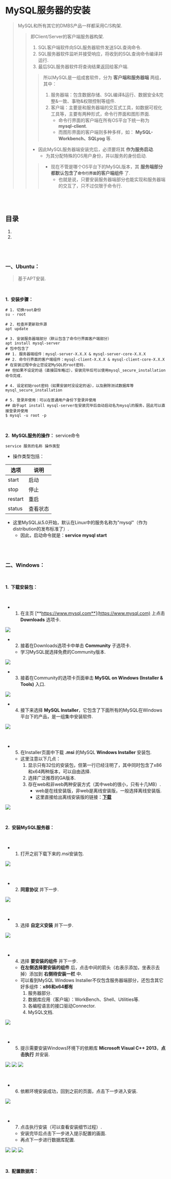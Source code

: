 # MySQL服务器的安装
> MySQL和所有其它的DMBS产品一样都采用C/S构架.
>
>> 即Client/Server的客户端服务器构架.
>>
>> 1. SQL客户端软件向SQL服务器软件发送SQL查询命令.
>> 2. SQL服务器软件监听并接受响应，将收到的SQL查询命令编译并运行.
>> 3. 最后SQL服务器软件将查询结果返回给客户端.
>>
>>> 所以MySQL是一组成套软件，分为 **客户端和服务器端** 两组，其中：
>>>
>>> 1. 服务器端：包含数据存储、SQL编译&运行、数据安全&完整&一致、事物&权限控制等组件.
>>> 2. 客户端：主要是和服务器端的交互式工具，如数据可视化工具等，主要有两种形式，命令行界面和图形界面.
>>>    - 命令行界面的客户端在所有OS平台下统一称为 **mysql-client**.
>>>    - 而图形界面的客户端则多种多样，如： **MySQL-Workbench、SQLyog** 等.
>>>
>> - 因此MySQL服务器端安装完后，必须要将其 **作为服务启动**.
>>    - 为其分配特殊的OS用户身份，并以服务的身份启动.
>>
>>>
>>> - 现在不管是哪个OS平台下的MySQL版本，其 **服务端部分都默认包含了`命令行界面`的客户端组件** 了.
>>>   - 也就是说，只要安装服务器端部分也能实现和服务器端的交互了，只不过仅限于命令行.

<br><br>

## 目录

1. []()
2. []()

<br><br>

### 一、Ubuntu：
> 基于APT安装.

<br>

**1.&nbsp; 安装步骤：**

```Shell
# 1. 切换root身份
su - root

# 2. 检查并更新软件源
apt update

# 3. 安装服务器端部分（默认包含了命令行界面客户端部分）
apt install mysql-server
# 包中包含了
## 1. 服务器端组件：mysql-server-X.X.X & mysql-server-core-X.X.X
## 2. 命令行界面的客户端组件：mysql-client-X.X.X & mysql-client-core-X.X.X
# 在安装过程中会让您设定MySQL的root密码.
## 但如果不设定的话（直接回车略过），安装完毕后可以使用mysql_secure_installation命令完成.

# 4. 设定初始root密码（如果安装时没设定的话），以及删除测试数据库等
mysql_secure_installation

# 5. 登录并使用：可以在普通用户身份下登录并使用
## 由于apt install mysql-server在安装完毕后自动启动名为mysql的服务，因此可以直接登录并使用
$ mysql -u root -p
```

<br>

**2.&nbsp; MySQL服务的操作：** service命令

```Shell
service 服务的名称 操作类型
```

- 操作类型包括：

| 选项 | 说明 |
| --- | --- |
| start | 启动 |
| stop | 停止 |
| restart | 重启 |
| status | 查看状态 |

- 这里MySQL从5.0开始，默认在Linux中的服务名称为"mysql"（作为distribution的发布标准了）.
   - 因此，启动命令就是：**service mysql start**

<br><br>

### 二、Windows：

<br>

**1.&nbsp; 下载安装包：**

<br>

- 1. 在主页 [**https://www.mysql.com**](https://www.mysql.com) 上点击 **Downloads** 选项卡.

![](assets/index-downloads.png)

- 2. 接着在Downloads选项卡中单击 **Community** 子选项卡.
   - 学习MySQL就选择免费的Community版本.

![](assets/downloads-community.png)

- 3. 接着在Community的选项卡页面单击 **MySQL on Windows (Installer & Tools)** 入口.

![](assets/community-windows.png)

- 4. 接下来选择 **MySQL Installer**，它包含了下面所有的MySQL在Windows平台下的产品，是一组集中安装软件.

![](assets/windows-installer.png)

<br>

- 5. 在Installer页面中下载 **.msi** 的MySQL **Windows Installer** 安装包.
   - 这里注意以下几点：
      1. 显示只有32位的安装包，但第一行已经注明了，其中同时包含了x86和x64两种版本，可以自由选择.
      2. 选择广泛推荐的GA版本.
      3. 存在web和非web两种安装方式（其中web的很小，只有十几MB）.
         - web是在线安装版，非web是离线安装版，一般选择离线安装版.
         - 这里直接给出离线安装版的链接：[**下载**](https://dev.mysql.com/downloads/file/?id=470091)

![](assets/installer-msi.png)

<br>

**2.&nbsp; 安装MySQL服务器：**

<br>

- 1. 打开之前下载下来的.msi安装包.

![](assets/ins-open.png)

<br>

- 2. **同意协议** 并下一步.

![](assets/ins-agree.png)

<br>

- 3. 选择 **自定义安装** 并下一步.

![](assets/ins-custom.png)

<br>

- 4. 选择 **要安装的组件** 并下一步.
   - **在左侧选择要安装的组件** 后，点击中间的箭头（右表示添加，坐表示去掉）添加到 **右侧待安装一栏** 中.
   - 可以看到MySQL Windows Installer不仅包含服务器端部分，还包含其它好多组件：**x86和x64都有**
      1. 服务器部分.
      2. 数据库应用（客户端）：WorkBench、Shell、Utilities等.
      3. 各编程语言的接口驱动Connector.
      4. MySQL文档.

![](assets/ins-select-to-install.png)

<br>

- 5. 提示需要安装Windows环境下的依赖库 **Microsoft Visual C++ 2013**，**点击执行** 并安装.

![](assets/ins-check-mscpp.png)
![](assets/ins-mscpp-install.png)
![](assets/ins-mscpp-close.png)

<br>

- 6. 依赖环境安装成功，回到之前的页面，点击下一步进入安装.

![](assets/ins-check-ok.png)

<br>

- 7. 点击执行安装（可以查看安装细节过程）.
   - 安装完毕后点击下一步进入提示配置的画面.
   - 再点下一步进行数据库配置.

![](assets/ins-install.png)
![](assets/ins-finish.png)
![](assets/ins-to-configure.png)

<br>

**3.&nbsp; 配置数据库：**
